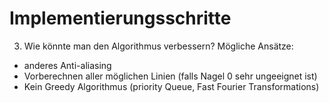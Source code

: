 # Implementierungsschritte

3) Wie könnte man den Algorithmus verbessern?
Mögliche Ansätze:
- anderes Anti-aliasing
- Vorberechnen aller möglichen Linien (falls Nagel 0 sehr ungeeignet ist)
- Kein Greedy Algorithmus (priority Queue, Fast Fourier Transformations)